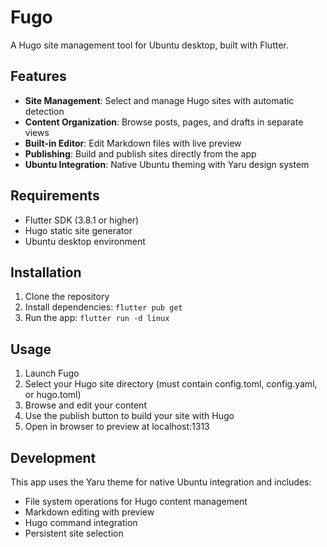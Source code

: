 # Fugo

A Hugo site management tool for Ubuntu desktop, built with Flutter.

## Features

- **Site Management**: Select and manage Hugo sites with automatic detection
- **Content Organization**: Browse posts, pages, and drafts in separate views
- **Built-in Editor**: Edit Markdown files with live preview
- **Publishing**: Build and publish sites directly from the app
- **Ubuntu Integration**: Native Ubuntu theming with Yaru design system

## Requirements

- Flutter SDK (3.8.1 or higher)
- Hugo static site generator
- Ubuntu desktop environment

## Installation

1. Clone the repository
2. Install dependencies: `flutter pub get`
3. Run the app: `flutter run -d linux`

## Usage

1. Launch Fugo
2. Select your Hugo site directory (must contain config.toml, config.yaml, or hugo.toml)
3. Browse and edit your content
4. Use the publish button to build your site with Hugo
5. Open in browser to preview at localhost:1313

## Development

This app uses the Yaru theme for native Ubuntu integration and includes:
- File system operations for Hugo content management
- Markdown editing with preview
- Hugo command integration
- Persistent site selection

